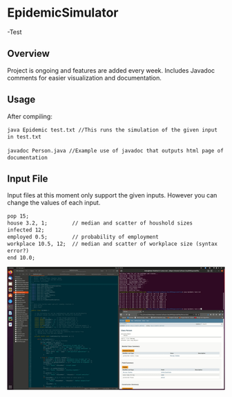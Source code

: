# EpidemicSimulator

-Test

## Overview

Project is ongoing and features are added every week. Includes Javadoc comments for easier visualization and documentation.

## Usage

After compiling:

```
java Epidemic test.txt //This runs the simulation of the given input in test.txt

javadoc Person.java //Example use of javadoc that outputs html page of documentation

```

## Input File

Input files at this moment only support the given inputs. However you can change the values of each input.

```
pop 15;
house 3.2, 1;        // median and scatter of houshold sizes
infected 12;
employed 0.5;        // probability of employment
workplace 10.5, 12;  // median and scatter of workplace size (syntax error?)
end 10.0;

```
![](Epidemic.gif)
